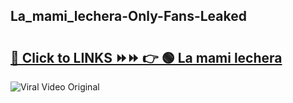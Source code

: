 
 ## La_mami_lechera-Only-Fans-Leaked

# <h2><a href="https://clipsfans.com/La_mami_lechera&ref=git">🔗 Click to LINKS ⏩⏩ 👉 🟢 La mami lechera </a></h2>

<a href="https://clipsfans.com/La_mami_lechera&ref=git" rel="nofollow" data-target="animated-image.originalLink"><img src="https://i.ibb.co.com/xMMVF88/686577567.gif" alt="Viral Video Original" style="max-width: 100%; display: inline-block;" data-target="animated-image.originalImage"></a>
